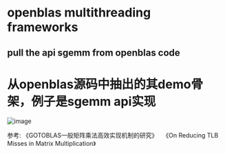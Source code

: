 # openblas multithreading frameworks 
## pull the api sgemm from openblas code

# 从openblas源码中抽出的其demo骨架，例子是sgemm api实现

![image](https://github.com/wangshankun/rcnn-optimize/blob/master/level_thread/readme.jpg)

  参考:
     《GOTOBLAS一般矩阵乘法高效实现机制的研究》
     《On Reducing TLB Misses in Matrix Multiplication》
   
